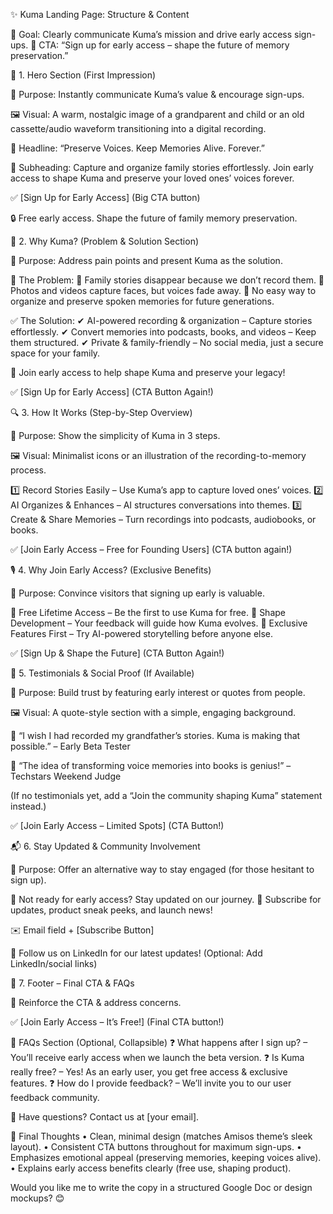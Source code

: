 ✨ Kuma Landing Page: Structure & Content

🎯 Goal: Clearly communicate Kuma’s mission and drive early access sign-ups.
📍 CTA: “Sign up for early access – shape the future of memory preservation.”

🌟 1. Hero Section (First Impression)

📌 Purpose: Instantly communicate Kuma’s value & encourage sign-ups.

🖼️ Visual: A warm, nostalgic image of a grandparent and child or an old cassette/audio waveform transitioning into a digital recording.

📝 Headline:
“Preserve Voices. Keep Memories Alive. Forever.”

📜 Subheading:
Capture and organize family stories effortlessly. Join early access to shape Kuma and preserve your loved ones’ voices forever.

✅ [Sign Up for Early Access] (Big CTA button)

🔒 Free early access. Shape the future of family memory preservation.

📖 2. Why Kuma? (Problem & Solution Section)

📌 Purpose: Address pain points and present Kuma as the solution.

🚨 The Problem:
🔹 Family stories disappear because we don’t record them.
🔹 Photos and videos capture faces, but voices fade away.
🔹 No easy way to organize and preserve spoken memories for future generations.

✅ The Solution:
✔ AI-powered recording & organization – Capture stories effortlessly.
✔ Convert memories into podcasts, books, and videos – Keep them structured.
✔ Private & family-friendly – No social media, just a secure space for your family.

📢 Join early access to help shape Kuma and preserve your legacy!

✅ [Sign Up for Early Access] (CTA Button Again!)

🔍 3. How It Works (Step-by-Step Overview)

📌 Purpose: Show the simplicity of Kuma in 3 steps.

🖼️ Visual: Minimalist icons or an illustration of the recording-to-memory process.

1️⃣ Record Stories Easily – Use Kuma’s app to capture loved ones’ voices.
2️⃣ AI Organizes & Enhances – AI structures conversations into themes.
3️⃣ Create & Share Memories – Turn recordings into podcasts, audiobooks, or books.

✅ [Join Early Access – Free for Founding Users] (CTA button again!)

🎙️ 4. Why Join Early Access? (Exclusive Benefits)

📌 Purpose: Convince visitors that signing up early is valuable.

🔹 Free Lifetime Access – Be the first to use Kuma for free.
🔹 Shape Development – Your feedback will guide how Kuma evolves.
🔹 Exclusive Features First – Try AI-powered storytelling before anyone else.

✅ [Sign Up & Shape the Future] (CTA Button Again!)

📢 5. Testimonials & Social Proof (If Available)

📌 Purpose: Build trust by featuring early interest or quotes from people.

🖼️ Visual: A quote-style section with a simple, engaging background.

💬 “I wish I had recorded my grandfather’s stories. Kuma is making that possible.” – Early Beta Tester

💬 “The idea of transforming voice memories into books is genius!” – Techstars Weekend Judge

(If no testimonials yet, add a “Join the community shaping Kuma” statement instead.)

✅ [Join Early Access – Limited Spots] (CTA Button!)

📬 6. Stay Updated & Community Involvement

📌 Purpose: Offer an alternative way to stay engaged (for those hesitant to sign up).

📢 Not ready for early access? Stay updated on our journey.
📩 Subscribe for updates, product sneak peeks, and launch news!

✉️ Email field + [Subscribe Button]

🔗 Follow us on LinkedIn for our latest updates! (Optional: Add LinkedIn/social links)

🚀 7. Footer – Final CTA & FAQs

📌 Reinforce the CTA & address concerns.

✅ [Join Early Access – It’s Free!] (Final CTA button!)

📜 FAQs Section (Optional, Collapsible)
❓ What happens after I sign up? – You’ll receive early access when we launch the beta version.
❓ Is Kuma really free? – Yes! As an early user, you get free access & exclusive features.
❓ How do I provide feedback? – We’ll invite you to our user feedback community.

📧 Have questions? Contact us at [your email].

🔹 Final Thoughts
 • Clean, minimal design (matches Amisos theme’s sleek layout).
 • Consistent CTA buttons throughout for maximum sign-ups.
 • Emphasizes emotional appeal (preserving memories, keeping voices alive).
 • Explains early access benefits clearly (free use, shaping product).

Would you like me to write the copy in a structured Google Doc or design mockups? 😊
